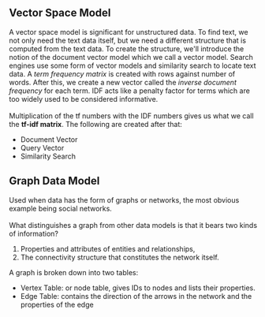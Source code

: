 ## Vector Space Model ##
A vector space model is significant for unstructured data. To find text, we not only need the text data itself, but we need a different structure that is computed from the text data. To create the structure, we'll introduce the notion of the document vector model which we call a vector model.
Search engines use some form of vector models and similarity search to locate text data. A _term frequency matrix_ is created with rows against number of words.
After this, we create a new vector called the _inverse document frequency_ for each term. IDF acts like a penalty factor for terms which are too widely used to be considered informative.<br/>
<br/>
Multiplication of the tf numbers with the IDF numbers gives us what we call the **tf-idf matrix**. 
The following are created after that:
- Document Vector
- Query Vector
- Similarity Search

## Graph Data Model ##
Used when data has the form of graphs or networks, the most obvious example being social networks.<br/>
<br/>
What distinguishes a graph from other data models is that it bears two kinds of information? 
  1. Properties and attributes of entities and relationships, 
  2. The connectivity structure that constitutes the network itself.<br/>

A graph is broken down into two tables:
- Vertex Table: or node table, gives IDs to nodes and lists their properties.
- Edge Table:  contains the direction of the arrows in the network and the properties of the edge



